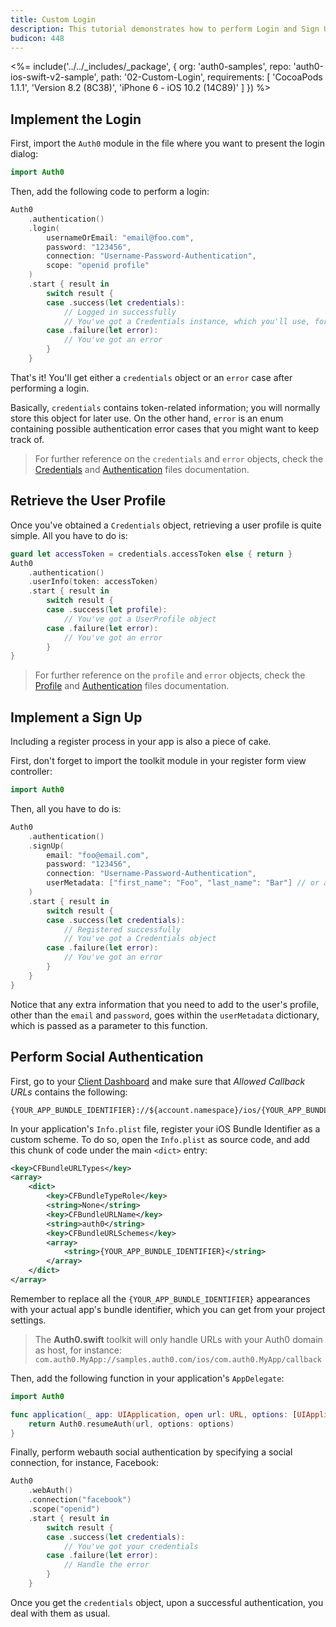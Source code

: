 ```yaml
---
title: Custom Login
description: This tutorial demonstrates how to perform Login and Sign Up by using your own View Controllers, without using the Lock widget interface.
budicon: 448
---
```


<%= include('../../_includes/_package', {
  org: 'auth0-samples',
  repo: 'auth0-ios-swift-v2-sample',
  path: '02-Custom-Login',
  requirements: [
    'CocoaPods 1.1.1',
    'Version 8.2 (8C38)',
    'iPhone 6 - iOS 10.2 (14C89)'
  ]
}) %>

## Implement the Login

First, import the `Auth0` module in the file where you want to present the login dialog:

```swift
import Auth0
```

Then, add the following code to perform a login:

```swift
Auth0
    .authentication()
    .login(
        usernameOrEmail: "email@foo.com",
        password: "123456",
        connection: "Username-Password-Authentication",
        scope: "openid profile"
    )
    .start { result in
        switch result {
        case .success(let credentials):
            // Logged in successfully
            // You've got a Credentials instance, which you'll use, for example, to retrieve the User Profile
        case .failure(let error):
            // You've got an error
        }
    }
```

That's it! You'll get either a `credentials` object or an `error` case after performing a login.

Basically, `credentials` contains token-related information; you will normally store this object for later use. On the other hand, `error` is an enum containing possible authentication error cases that you might want to keep track of.

> For further reference on the `credentials` and `error` objects, check the [Credentials](https://github.com/auth0/Auth0.swift/blob/master/Auth0/Authentication/Credentials.swift) and [Authentication](https://github.com/auth0/Auth0.swift/blob/master/Auth0/Authentication/Authentication.swift) files documentation.

## Retrieve the User Profile

Once you've obtained a `Credentials` object, retrieving a user profile is quite simple. All you have to do is:

```swift
guard let accessToken = credentials.accessToken else { return }
Auth0
    .authentication()
    .userInfo(token: accessToken)
    .start { result in
        switch result {
        case .success(let profile):
            // You've got a UserProfile object
        case .failure(let error):
            // You've got an error
        }
}
```

> For further reference on the `profile` and `error` objects, check the [Profile](https://github.com/auth0/Auth0.swift/blob/master/Auth0/Profile.swift) and [Authentication](https://github.com/auth0/Auth0.swift/blob/master/Auth0/Authentication.swift) files documentation.

## Implement a Sign Up

Including a register process in your app is also a piece of cake.

First, don't forget to import the toolkit module in your register form view controller:

```swift
import Auth0
```

Then, all you have to do is:

```swift
Auth0
    .authentication()
    .signUp(
        email: "foo@email.com",
        password: "123456",
        connection: "Username-Password-Authentication",
        userMetadata: ["first_name": "Foo", "last_name": "Bar"] // or any extra user data you need
    )
    .start { result in
        switch result {
        case .success(let credentials):
            // Registered successfully
            // You've got a Credentials object
        case .failure(let error):
            // You've got an error
        }
    }
}
```

Notice that any extra information that you need to add to the user's profile, other than the `email` and `password`, goes within the `userMetadata` dictionary, which is passed as a parameter to this function.

## Perform Social Authentication

First, go to your [Client Dashboard](${manage_url}/#/applications/${account.clientId}/settings/${account.clientId}/settings) and make sure that *Allowed Callback URLs* contains the following:

```shell
{YOUR_APP_BUNDLE_IDENTIFIER}://${account.namespace}/ios/{YOUR_APP_BUNDLE_IDENTIFIER}/callback
```

In your application's `Info.plist` file, register your iOS Bundle Identifier as a custom scheme. To do so, open the `Info.plist` as source code, and add this chunk of code under the main `<dict>` entry:

```xml
<key>CFBundleURLTypes</key>
<array>
    <dict>
        <key>CFBundleTypeRole</key>
        <string>None</string>
        <key>CFBundleURLName</key>
        <string>auth0</string>
        <key>CFBundleURLSchemes</key>
        <array>
            <string>{YOUR_APP_BUNDLE_IDENTIFIER}</string>
        </array>
    </dict>
</array>
```

Remember to replace all the `{YOUR_APP_BUNDLE_IDENTIFIER}` appearances with your actual app's bundle identifier, which you can get from your project settings.

> The **Auth0.swift** toolkit will only handle URLs with your Auth0 domain as host, for instance: `com.auth0.MyApp://samples.auth0.com/ios/com.auth0.MyApp/callback`

Then, add the following function in your application's `AppDelegate`:

```swift
import Auth0
```

```swift
func application(_ app: UIApplication, open url: URL, options: [UIApplicationOpenURLOptionsKey : Any] = [:]) -> Bool {
    return Auth0.resumeAuth(url, options: options)
}
```

Finally, perform webauth social authentication by specifying a social connection, for instance, Facebook:

```swift
Auth0
    .webAuth()
    .connection("facebook")
    .scope("openid")
    .start { result in
        switch result {
        case .success(let credentials):
            // You've got your credentials
        case .failure(let error):
            // Handle the error
        }
    }
```

Once you get the `credentials` object, upon a successful authentication, you deal with them as usual.
